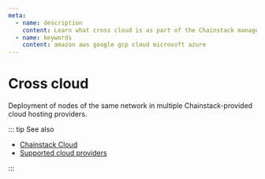 ```yaml
---
meta:
  - name: description
    content: Learn what cross cloud is as part of the Chainstack managed blockchain services.
  - name: keywords
    content: amazon aws google gcp cloud microsoft azure
---
```


# Cross cloud

Deployment of nodes of the same network in multiple Chainstack-provided cloud hosting providers.

::: tip See also

* [Chainstack Cloud](/glossary/chainstack-cloud)
* [Supported cloud providers](/platform/supported-cloud-hosting-providers)

:::
